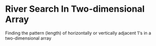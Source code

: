 # River Search In Two-dimensional Array
Finding the pattern (length) of horizontally or vertically adjacent 1's in a two-dimensional array
